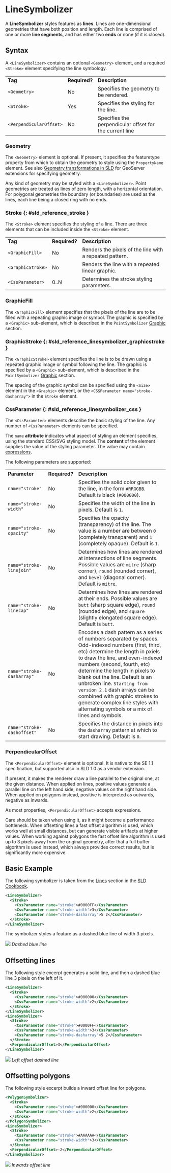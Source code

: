 # LineSymbolizer

A **LineSymbolizer** styles features as **lines**. Lines are one-dimensional geometries that have both position and length. Each line is comprised of one or more **line segments**, and has either two **ends** or none (if it is closed).

## Syntax

A `<LineSymbolizer>` contains an optional `<Geometry>` element, and a required `<Stroke>` element specifying the line symbology.

|                         |               |                                                         |
|-------------------------|---------------|---------------------------------------------------------|
| **Tag**                 | **Required?** | **Description**                                         |
| `<Geometry>`            | No            | Specifies the geometry to be rendered.                  |
| `<Stroke>`              | Yes           | Specifies the styling for the line.                     |
| `<PerpendicularOffset>` | No            | Specifies the perpendicular offset for the current line |

### Geometry

The `<Geometry>` element is optional. If present, it specifies the featuretype property from which to obtain the geometry to style using the `PropertyName` element. See also [Geometry transformations in SLD](../extensions/geometry-transformations.md) for GeoServer extensions for specifying geometry.

Any kind of geometry may be styled with a `<LineSymbolizer>`. Point geometries are treated as lines of zero length, with a horizontal orientation. For polygonal geometries the boundary (or boundaries) are used as the lines, each line being a closed ring with no ends.

### Stroke {: #sld_reference_stroke }

The `<Stroke>` element specifies the styling of a line. There are three elements that can be included inside the `<Stroke>` element.

|                   |               |                                                         |
|-------------------|---------------|---------------------------------------------------------|
| **Tag**           | **Required?** | **Description**                                         |
| `<GraphicFill>`   | No            | Renders the pixels of the line with a repeated pattern. |
| `<GraphicStroke>` | No            | Renders the line with a repeated linear graphic.        |
| `<CssParameter>`  | 0..N          | Determines the stroke styling parameters.               |

### GraphicFill

The `<GraphicFill>` element specifies that the pixels of the line are to be filled with a repeating graphic image or symbol. The graphic is specified by a `<Graphic>` sub-element, which is described in the `PointSymbolizer` [Graphic](pointsymbolizer.md#sld_reference_graphic) section.

### GraphicStroke {: #sld_reference_linesymbolizer_graphicstroke }

The `<GraphicStroke>` element specifies the line is to be drawn using a repeated graphic image or symbol following the line. The graphic is specified by a `<Graphic>` sub-element, which is described in the `PointSymbolizer` [Graphic](pointsymbolizer.md#sld_reference_graphic) section.

The spacing of the graphic symbol can be specified using the `<Size>` element in the `<Graphic>` element, or the `<CSSParameter name="stroke-dasharray">` in the `Stroke` element.

### CssParameter {: #sld_reference_linesymbolizer_css }

The `<CssParameter>` elements describe the basic styling of the line. Any number of `<CssParameter>` elements can be specified.

The `name` **attribute** indicates what aspect of styling an element specifies, using the standard CSS/SVG styling model. The **content** of the element supplies the value of the styling parameter. The value may contain [expressions](pointsymbolizer.md#sld_reference_parameter_expressions).

The following parameters are supported:

|                            |               |                                                                                                                                                                                                                                                                                                                                                                                                                                                                                |
|----------------------------|---------------|--------------------------------------------------------------------------------------------------------------------------------------------------------------------------------------------------------------------------------------------------------------------------------------------------------------------------------------------------------------------------------------------------------------------------------------------------------------------------------|
| **Parameter**              | **Required?** | **Description**                                                                                                                                                                                                                                                                                                                                                                                                                                                                |
| `name="stroke"`            | No            | Specifies the solid color given to the line, in the form `#RRGGBB`. Default is black (`#000000`).                                                                                                                                                                                                                                                                                                                                                                              |
| `name="stroke-width"`      | No            | Specifies the width of the line in pixels. Default is `1`.                                                                                                                                                                                                                                                                                                                                                                                                                     |
| `name="stroke-opacity"`    | No            | Specifies the opacity (transparency) of the line. The value is a number are between `0` (completely transparent) and `1` (completely opaque). Default is `1`.                                                                                                                                                                                                                                                                                                                  |
| `name="stroke-linejoin"`   | No            | Determines how lines are rendered at intersections of line segments. Possible values are `mitre` (sharp corner), `round` (rounded corner), and `bevel` (diagonal corner). Default is `mitre`.                                                                                                                                                                                                                                                                                  |
| `name="stroke-linecap"`    | No            | Determines how lines are rendered at their ends. Possible values are `butt` (sharp square edge), `round` (rounded edge), and `square` (slightly elongated square edge). Default is `butt`.                                                                                                                                                                                                                                                                                     |
| `name="stroke-dasharray"`  | No            | Encodes a dash pattern as a series of numbers separated by spaces. Odd-indexed numbers (first, third, etc) determine the length in pxiels to draw the line, and even-indexed numbers (second, fourth, etc) determine the length in pixels to blank out the line. Default is an unbroken line. ``Starting from version 2.1`` dash arrays can be combined with graphic strokes to generate complex line styles with alternating symbols or a mix of lines and symbols. |
| `name="stroke-dashoffset"` | No            | Specifies the distance in pixels into the `dasharray` pattern at which to start drawing. Default is `0`.                                                                                                                                                                                                                                                                                                                                                                       |

### PerpendicularOffset

The `<PerpendicularOffset>` element is optional. It is native to the SE 1.1 specification, but supported also in SLD 1.0 as a vendor extension.

If present, it makes the renderer draw a line parallel to the original one, at the given distance. When applied on lines, positive values generate a parallel line on the left hand side, negative values on the right hand side. When applied on polygons instead, positive is interpreted as outwards, negative as inwards.

As most properties, `<PerpendicularOffset>` accepts expressions.

Care should be taken when using it, as it might become a performance bottleneck. When offsetting lines a fast offset algorithm is used, which works well at small distances, but can generate visible artifacts at higher values. When working against polygons the fast offset line algorithm is used up to 3 pixels away from the original geometry, after that a full buffer algorithm is used instead, which always provides correct results, but is significantly more expensive.

## Basic Example

The following symbolizer is taken from the [Lines](../cookbook/lines.md) section in the [SLD Cookbook](../cookbook/index.md).

``` xml
<LineSymbolizer>
  <Stroke>
    <CssParameter name="stroke">#0000FF</CssParameter>
    <CssParameter name="stroke-width">3</CssParameter>
    <CssParameter name="stroke-dasharray">5 2</CssParameter>
  </Stroke>
</LineSymbolizer>
```

The symbolizer styles a feature as a dashed blue line of width 3 pixels.

![](img/line_dashedline.png)
*Dashed blue line*

## Offsetting lines

The following style excerpt generates a solid line, and then a dashed blue line 3 pixels on the left of it.

``` xml
<LineSymbolizer>
  <Stroke>
    <CssParameter name="stroke">#000000</CssParameter>
    <CssParameter name="stroke-width">2</CssParameter>
  </Stroke>
</LineSymbolizer>
<LineSymbolizer>
  <Stroke>
    <CssParameter name="stroke">#0000FF</CssParameter>
    <CssParameter name="stroke-width">3</CssParameter>
    <CssParameter name="stroke-dasharray">5 2</CssParameter>
  </Stroke>
  <PerpendicularOffset>3</PerpendicularOffset>
</LineSymbolizer>
```

![](img/line_dashoffset.png)
*Left offset dashed line*

## Offsetting polygons

The following style excerpt builds a inward offset line for polygons.

``` xml
<PolygonSymbolizer>
  <Stroke>
    <CssParameter name="stroke">#000000</CssParameter>
    <CssParameter name="stroke-width">2</CssParameter> 
  </Stroke>
</PolygonSymbolizer>
<LineSymbolizer>
  <Stroke>
    <CssParameter name="stroke">#AAAAAA</CssParameter>
    <CssParameter name="stroke-width">3</CssParameter>
  </Stroke>
  <PerpendicularOffset>-2</PerpendicularOffset>
</LineSymbolizer>
```

![](img/polygon_offset.png)
*Inwards offset line*
